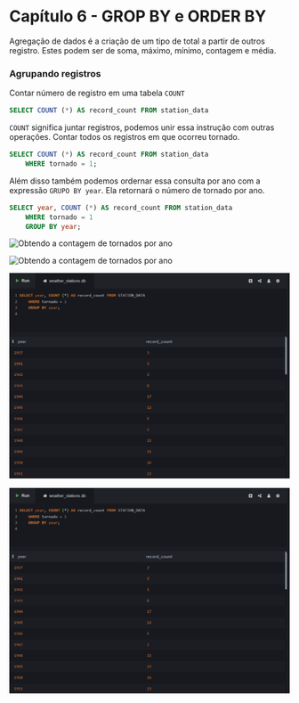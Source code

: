 # Capítulo 6 - GROP BY  e ORDER  BY

Agregação de dados é a criação de um tipo de total a partir de outros registro. Estes podem ser de soma, máximo, mínimo, contagem e média.

### Agrupando registros

Contar número de registro em uma tabela `COUNT`

```sql
SELECT COUNT (*) AS record_count FROM station_data
```

`COUNT` significa juntar registros, podemos unir essa instrução com outras operações. Contar todos os registros em que ocorreu tornado.
```sql
SELECT COUNT (*) AS record_count FROM station_data
    WHERE tornado = 1;
```

Além disso também podemos ordernar essa consulta por ano com a expressão `GRUPO BY year`. Ela retornará o número de tornado por ano.
```sql
SELECT year, COUNT (*) AS record_count FROM station_data
    WHERE tornado = 1
    GROUP BY year;
```
![Obtendo a contagem de tornados por ano](C:/Users/Mateus/Documents/MateusYamaguti/TUTORIAL-Introducao-a-linguagem-sql/assets/img/cap6-1.png)

![Obtendo a contagem de tornados por ano](TUTORIAL-Introducao-a-linguagem-sql/assets/img/cap6-1.png)

![Obtendo a contagem de tornados por ano](6-capitulo/cap6-1.png)

![Obtendo a contagem de tornados por ano](https://github.com/mateusyamaguti/TUTORIAL-Introducao-a-linguagem-sql/blob/main/assets/img/cap6-1.png)